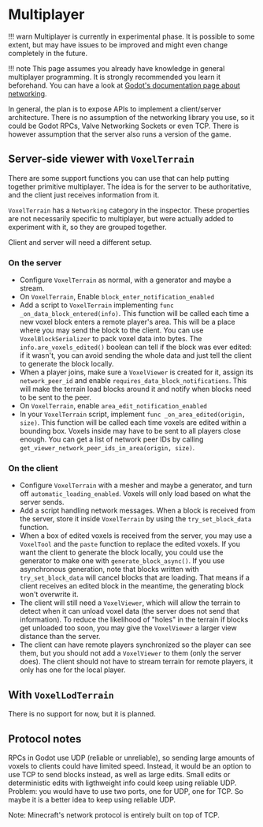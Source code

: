Multiplayer
=============

!!! warn
    Multiplayer is currently in experimental phase. It is possible to some extent, but may have issues to be improved and might even change completely in the future.

!!! note
    This page assumes you already have knowledge in general multiplayer programming. It is strongly recommended you learn it beforehand. You can have a look at [Godot's documentation page about networking](https://docs.godotengine.org/en/stable/tutorials/networking/index.html).

In general, the plan is to expose APIs to implement a client/server architecture. There is no assumption of the networking library you use, so it could be Godot RPCs, Valve Networking Sockets or even TCP. There is however assumption that the server also runs a version of the game.


Server-side viewer with `VoxelTerrain`
--------------------------------------

There are some support functions you can use that can help putting together primitive multiplayer. The idea is for the server to be authoritative, and the client just receives information from it.

`VoxelTerrain` has a `Networking` category in the inspector. These properties are not necessarily specific to multiplayer, but were actually added to experiment with it, so they are grouped together.

Client and server will need a different setup.

### On the server

- Configure `VoxelTerrain` as normal, with a generator and maybe a stream.
- On `VoxelTerrain`, Enable `block_enter_notification_enabled`
- Add a script to `VoxelTerrain` implementing `func _on_data_block_entered(info)`. This function will be called each time a new voxel block enters a remote player's area. This will be a place where you may send the block to the client. You can use `VoxelBlockSerializer` to pack voxel data into bytes. The `info.are_voxels_edited()` boolean can tell if the block was ever edited: if it wasn't, you can avoid sending the whole data and just tell the client to generate the block locally.
- When a player joins, make sure a `VoxelViewer` is created for it, assign its `network_peer_id` and enable `requires_data_block_notifications`. This will make the terrain load blocks around it and notify when blocks need to be sent to the peer.
- On `VoxelTerrain`, enable `area_edit_notification_enabled`
- In your `VoxelTerrain` script, implement `func _on_area_edited(origin, size)`. This function will be called each time voxels are edited within a bounding box. Voxels inside may have to be sent to all players close enough. You can get a list of network peer IDs by calling `get_viewer_network_peer_ids_in_area(origin, size)`.

### On the client

- Configure `VoxelTerrain` with a mesher and maybe a generator, and turn off `automatic_loading_enabled`. Voxels will only load based on what the server sends.
- Add a script handling network messages. When a block is received from the server, store it inside `VoxelTerrain` by using the `try_set_block_data` function.
- When a box of edited voxels is received from the server, you may use a `VoxelTool` and the `paste` function to replace the edited voxels. If you want the client to generate the block locally, you could use the generator to make one with `generate_block_async()`. If you use asynchronous generation, note that blocks written with `try_set_block_data` will cancel blocks that are loading. That means if a client receives an edited block in the meantime, the generating block won't overwrite it.
- The client will still need a `VoxelViewer`, which will allow the terrain to detect when it can unload voxel data (the server does not send that information). To reduce the likelihood of "holes" in the terrain if blocks get unloaded too soon, you may give the `VoxelViewer` a larger view distance than the server.
- The client can have remote players synchronized so the player can see them, but you should not add a `VoxelViewer` to them (only the server does). The client should not have to stream terrain for remote players, it only has one for the local player.


With `VoxelLodTerrain`
------------------------

There is no support for now, but it is planned.


Protocol notes
---------------

RPCs in Godot use UDP (reliable or unreliable), so sending large amounts of voxels to clients could have limited speed. Instead, it would be an option to use TCP to send blocks instead, as well as large edits. Small edits or deterministic edits with ligthweight info could keep using reliable UDP. Problem: you would have to use two ports, one for UDP, one for TCP. So maybe it is a better idea to keep using reliable UDP.

Note: Minecraft's network protocol is entirely built on top of TCP.


